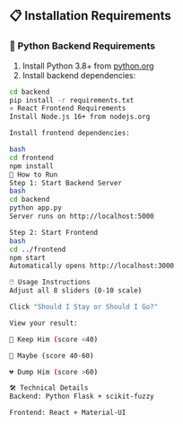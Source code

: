 ## 📋 Installation Requirements

### 🐍 Python Backend Requirements
1. Install Python 3.8+ from [python.org](https://www.python.org/downloads/)
2. Install backend dependencies:
```bash
cd backend
pip install -r requirements.txt
⚛️ React Frontend Requirements
Install Node.js 16+ from nodejs.org

Install frontend dependencies:

bash
cd frontend
npm install
🚀 How to Run
Step 1: Start Backend Server
bash
cd backend
python app.py
Server runs on http://localhost:5000

Step 2: Start Frontend
bash
cd ../frontend
npm start
Automatically opens http://localhost:3000

🖱️ Usage Instructions
Adjust all 8 sliders (0-10 scale)

Click "Should I Stay or Should I Go?"

View your result:

💖 Keep Him (score <40)

🤔 Maybe (score 40-60)

💔 Dump Him (score >60)

🛠️ Technical Details
Backend: Python Flask + scikit-fuzzy

Frontend: React + Material-UI


